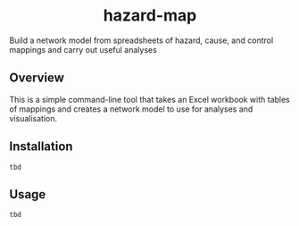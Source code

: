 <div align="center">
    <h1>
        hazard-map
    </h1>
</div>

Build a network model from spreadsheets of hazard, cause, and control mappings and carry out useful analyses 

Overview
--------

This is a simple command-line tool that takes an Excel workbook with tables of mappings and creates a network model to use for analyses and visualisation. 

Installation
------------

`tbd`

Usage
-----

`tbd`
